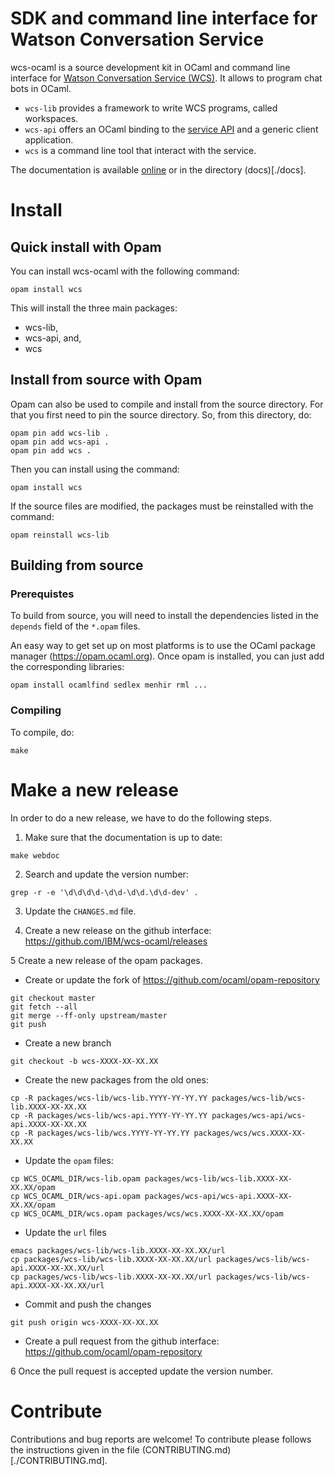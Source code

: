# SDK and command line interface for Watson Conversation Service

wcs-ocaml is a source development kit in OCaml and command line interface for
[Watson Conversation Service (WCS)](https://www.ibm.com/watson/services/conversation/). It allows to program chat bots in OCaml.

* `wcs-lib` provides a framework to write WCS programs, called
  workspaces.
* `wcs-api` offers an OCaml binding to the
  [service API](https://www.ibm.com/watson/developercloud/conversation/api/v1/)
  and a generic client application.
* `wcs` is a command line tool that interact with the service.

The documentation is available [online](https://ibm.github.io/wcs-ocaml/) or in
the directory (docs)[./docs].

# Install

## Quick install with Opam

You can install wcs-ocaml with the following command:
```
opam install wcs
```

This will install the three main packages:
- wcs-lib,
- wcs-api, and,
- wcs


## Install from source with Opam

Opam can also be used to compile and install from the source
directory. For that you first need to pin the source directory.
So, from this directory, do:
```
opam pin add wcs-lib .
opam pin add wcs-api .
opam pin add wcs .
```

Then you can install using the command:
```
opam install wcs
```

If the source files are modified, the packages must be reinstalled
with the command:
```
opam reinstall wcs-lib
```


## Building from source
### Prerequistes

To build from source, you will need to install the dependencies
listed in the `depends` field of the `*.opam` files.

An easy way to get set up on most platforms is to use the OCaml
package manager (https://opam.ocaml.org). Once opam is installed, you
can just add the corresponding libraries:
```
opam install ocamlfind sedlex menhir rml ...
```

### Compiling

To compile, do:

```
make
```

# Make a new release

In order to do a new release, we have to do the following steps.

1. Make sure that the documentation is up to date:
```
make webdoc
```

2. Search and update the version number:
```
grep -r -e '\d\d\d\d-\d\d-\d\d.\d\d-dev' .
```

3. Update the `CHANGES.md` file.

4. Create a new release on the github interface:
   https://github.com/IBM/wcs-ocaml/releases

5 Create a new release of the opam packages.
  - Create or update the fork of https://github.com/ocaml/opam-repository
```
git checkout master
git fetch --all
git merge --ff-only upstream/master
git push
```
  - Create a new branch
```
git checkout -b wcs-XXXX-XX-XX.XX
```
  - Create the new packages from the old ones:
```
cp -R packages/wcs-lib/wcs-lib.YYYY-YY-YY.YY packages/wcs-lib/wcs-lib.XXXX-XX-XX.XX
cp -R packages/wcs-lib/wcs-api.YYYY-YY-YY.YY packages/wcs-api/wcs-api.XXXX-XX-XX.XX
cp -R packages/wcs-lib/wcs.YYYY-YY-YY.YY packages/wcs/wcs.XXXX-XX-XX.XX
```
  - Update the `opam` files:
```
cp WCS_OCAML_DIR/wcs-lib.opam packages/wcs-lib/wcs-lib.XXXX-XX-XX.XX/opam
cp WCS_OCAML_DIR/wcs-api.opam packages/wcs-api/wcs-api.XXXX-XX-XX.XX/opam
cp WCS_OCAML_DIR/wcs.opam packages/wcs/wcs.XXXX-XX-XX.XX/opam
```
  - Update the `url` files
```
emacs packages/wcs-lib/wcs-lib.XXXX-XX-XX.XX/url
cp packages/wcs-lib/wcs-lib.XXXX-XX-XX.XX/url packages/wcs-lib/wcs-api.XXXX-XX-XX.XX/url
cp packages/wcs-lib/wcs-lib.XXXX-XX-XX.XX/url packages/wcs-lib/wcs-api.XXXX-XX-XX.XX/url
```
  - Commit and push the changes
```
git push origin wcs-XXXX-XX-XX.XX
```
  - Create a pull request from the github interface:
	https://github.com/ocaml/opam-repository

6 Once the pull request is accepted update the version number.

# Contribute

Contributions and bug reports are welcome!
To contribute please follows the instructions given in the file (CONTRIBUTING.md)[./CONTRIBUTING.md].

